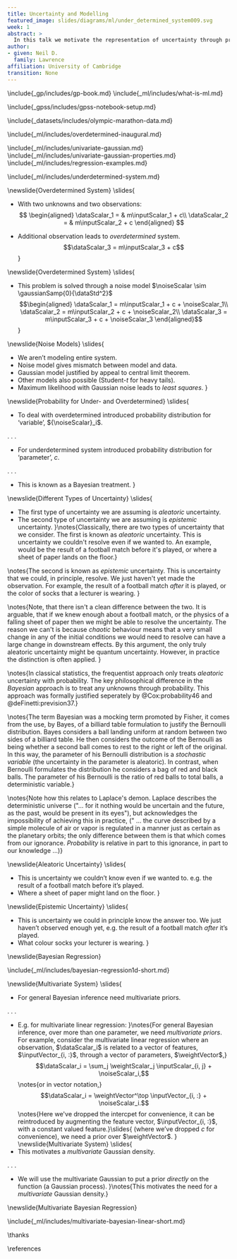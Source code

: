 ```yaml
---
title: Uncertainty and Modelling
featured_image: slides/diagrams/ml/under_determined_system009.svg
week: 1
abstract: >
  In this talk we motivate the representation of uncertainty through probability distributions we review Laplace's approach to understanding uncertainty and how uncertainty in functions can be represented through a multivariate Gaussian density.
author: 
- given: Neil D. 
  family: Lawrence
affiliation: University of Cambridge
transition: None
---
```



\include{_gp/includes/gp-book.md}
\include{_ml/includes/what-is-ml.md}

\include{_gpss/includes/gpss-notebook-setup.md}

\include{_datasets/includes/olympic-marathon-data.md}

\include{_ml/includes/overdetermined-inaugural.md}

\include{_ml/includes/univariate-gaussian.md}
\include{_ml/includes/univariate-gaussian-properties.md}
\include{_ml/includes/regression-examples.md}

\include{_ml/includes/underdetermined-system.md}

\newslide{Overdetermined System}
\slides{
* With two unknowns and two observations: 
    $$
	\begin{aligned}
          \dataScalar_1 = & m\inputScalar_1 + c\\
          \dataScalar_2 = & m\inputScalar_2 + c
    \end{aligned}
	$$

* Additional observation leads to *overdetermined* system.
    $$\dataScalar_3 =  m\inputScalar_3 + c$$
}

\newslide{Overdetermined System}
\slides{
* This problem is solved through a noise model
    $\noiseScalar \sim \gaussianSamp{0}{\dataStd^2}$ $$\begin{aligned}
          \dataScalar_1 = m\inputScalar_1 + c + \noiseScalar_1\\
          \dataScalar_2 = m\inputScalar_2 + c + \noiseScalar_2\\
          \dataScalar_3 = m\inputScalar_3 + c + \noiseScalar_3
        \end{aligned}$$
}

\newslide{Noise Models}
\slides{
* We aren’t modeling entire system.
* Noise model gives mismatch between model and data.
* Gaussian model justified by appeal to central limit theorem.
* Other models also possible (Student-$t$ for heavy tails).
* Maximum likelihood with Gaussian noise leads to *least squares*.
}

\newslide{Probability for Under- and Overdetermined}
\slides{
* To deal with overdetermined introduced probability distribution for
    ‘variable’, ${\noiseScalar}_i$.

. . .

* For underdetermined system introduced probability distribution for
    ‘parameter’, $c$.

. . .

* This is known as a Bayesian treatment.
}

\newslide{Different Types of Uncertainty}
\slides{
* The first type of uncertainty we are assuming is *aleatoric* uncertainty.
* The second type of uncertainty we are assuming is *epistemic* uncertainty.
}\notes{Classically, there are two types of uncertainty that we consider. The first is known as *aleatoric* uncertainty. This is uncertainty we couldn't resolve even if we wanted to. An example, would be the result of a football match before it's played, or where a sheet of paper lands on the floor.}

\notes{The second is known as *epistemic* uncertainty. This is uncertainty that we could, in principle, resolve. We just haven't yet made the observation. For example, the result of a football match *after* it is played, or the color of socks that a lecturer is wearing. }

\notes{Note, that there isn't a clean difference between the two. It is arguable, that if we knew enough about a football match, or the physics of a falling sheet of paper then we might be able to resolve the uncertainty. The reason we can't is because *chaotic* behaviour means that a very small change in any of the initial conditions we would need to resolve can have a large change in downstream effects. By this argument, the only truly aleatoric uncertainty might be quantum uncertainty. However, in practice the distinction is often applied. }

\notes{In classical statistics, the frequentist approach only treats *aleatoric* uncertainty with probability. The key philosophical difference in the *Bayesian* approach is to treat any unknowns through probability. This approach was formally justified seperately by @Cox:probability46 and @deFinetti:prevision37.}

\notes{The term Bayesian was a mocking term promoted by Fisher, it comes from the use, by Bayes, of a billiard table formulation to justify the Bernoulli distribution. Bayes considers a ball landing uniform at random between two sides of a billiard table. He then considers the outcome of the Bernoulli as being whether a second ball comes to rest to the right or left of the original. In this way, the parameter of his Bernoulli distribution is a *stochastic variable* (the uncertainty in the parameter is aleatoric). In contrast, when Bernoulli formulates the distribution he considers a bag of red and black balls. The parameter of his Bernoulli is the ratio of red balls to total balls, a deterministic variable.}

\notes{Note how this relates to Laplace's demon. Laplace describes the deterministic universe ("... for it nothing would be uncertain and the future, as the past, would be present in its eyes"), but acknowledges the impossibility of achieving this in practice, (" ... the curve described by a simple molecule of air or vapor is regulated in a manner just as certain as the planetary orbits; the only difference between them is that which comes from our ignorance. *Probability* is relative in part to this ignorance, in part to our knowledge ...)}

\newslide{Aleatoric Uncertainty}
\slides{
* This is uncertainty we couldn’t know even if we wanted to. e.g. the result of a football match before it’s played.
* Where a sheet of paper might land on the floor.
}

\newslide{Epistemic Uncertainty}
\slides{
* This is uncertainty we could in principle know the answer too. We just haven’t observed enough yet, e.g. the result of a football match *after* it’s played.
* What colour socks your lecturer is wearing.
}

\newslide{Bayesian Regression}

\include{_ml/includes/bayesian-regression1d-short.md}

\newslide{Multivariate System}
\slides{
* For general Bayesian inference need multivariate priors.

. . .

* E.g. for multivariate linear regression:
}\notes{For general Bayesian inference, over more than one parameter, we need *multivariate priors*. For example, consider the multivariate linear regression where an observation, $\dataScalar_i$ is related to a vector of features, $\inputVector_{i, :}$, through a vector of parameters, $\weightVector$,}
$$\dataScalar_i = \sum_j \weightScalar_j \inputScalar_{i, j} + \noiseScalar_i,$$
\notes{or in vector notation,}
$$\dataScalar_i = \weightVector^\top \inputVector_{i, :} + \noiseScalar_i.$$
\notes{Here we've dropped the intercpet for convenience, it can be reintroduced by augmenting the feature vector, $\inputVector_{i, :}$, with a constant valued feature.}\slides{ 
(where we’ve dropped $c$ for convenience), we need a prior over $\weightVector$.
}
\newslide{Multivariate System}
\slides{
* This motivates a *multivariate* Gaussian density.

. . .

* We will use the multivariate Gaussian to put a prior *directly* on the function (a Gaussian process).
}\notes{This motivates the need for a *multivariate* Gaussian density.}

\newslide{Multivariate Bayesian Regression}

\include{_ml/includes/multivariate-bayesian-linear-short.md}


\thanks

\references


